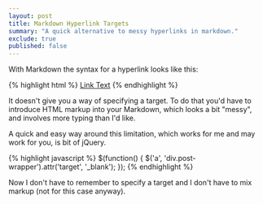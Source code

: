 ```yaml
---
layout: post
title: Markdown Hyperlink Targets
summary: "A quick alternative to messy hyperlinks in markdown."
exclude: true
published: false
---
```


With Markdown the syntax for a hyperlink looks like this:

{% highlight html %}
[Link Text](http://gotohere.com) 
{% endhighlight %}

It doesn't give you a way of specifying a target. To do that you'd have to introduce HTML markup into your Markdown, which looks a bit "messy", and involves more typing than I'd like.

A quick and easy way around this limitation, which works for me and may work for you, is bit of jQuery.

{% highlight javascript %}
$(function() {
  $('a', 'div.post-wrapper').attr('target', '_blank');
});
{% endhighlight %}

Now I don't have to remember to specify a target and I don't have to mix markup (not for this case anyway).